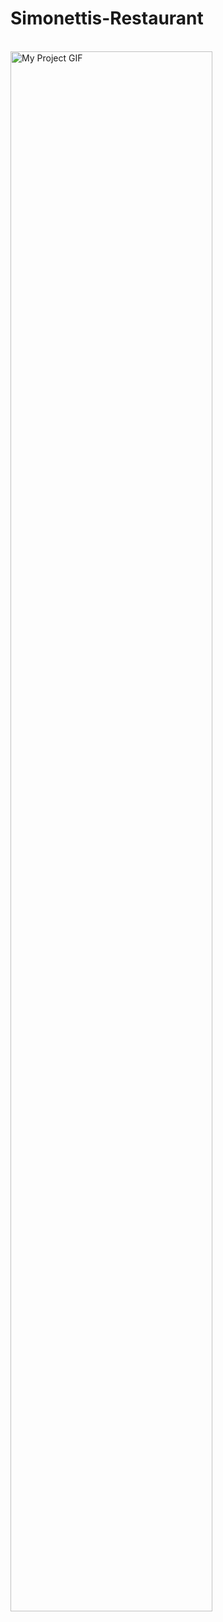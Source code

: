 # Simonettis-Restaurant

</br>
<img src="images/sass-restaurant.gif" alt="My Project GIF" width="80%">
